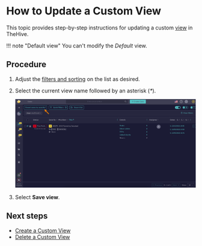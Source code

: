# How to Update a Custom View

This topic provides step-by-step instructions for updating a custom [view](create-a-custom-view.md) in TheHive.

!!! note "Default view"
    You can't modify the *Default* view.

<h2>Procedure</h2>

1. Adjust the [filters and sorting](../about-filtering-and-sorting.md) on the list as desired.

2. Select the current view name followed by an asterisk (*\**).

    ![Current view](../../../images/user-guides/analyst-corner/current-view.png)

3. Select **Save view**.

<h2>Next steps</h2>

* [Create a Custom View](create-a-custom-view.md)
* [Delete a Custom View](delete-a-custom-view.md)